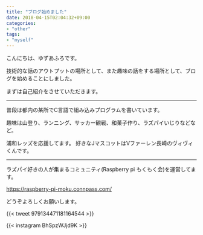 ```yaml
---
title: "ブログ始めました"
date: 2018-04-15T02:04:32+09:00
categories:
- "other"
tags:
- "myself"
---
```


こんにちは、ゆずあふろです。

技術的な話のアウトプットの場所として、また趣味の話をする場所として、ブログを始めることにしました。

まずは自己紹介をさせていただきます。

<!--more-->

---

普段は都内の某所でC言語で組み込みプログラムを書いています。

趣味は山登り、ランニング、サッカー観戦、和菓子作り、ラズパイいじりなどなど。

浦和レッズを応援してます。
好きなJマスコットはVファーレン長崎のヴィヴィくんです。

---

ラズパイ好きの人が集まるコミュニティ(Raspberry pi もくもく会)を運営してます。

https://raspberry-pi-moku.connpass.com/

どうぞよろしくお願いします。

{{< tweet 979134471181164544 >}}

{{< instagram BhSpzWJjd9K >}}
